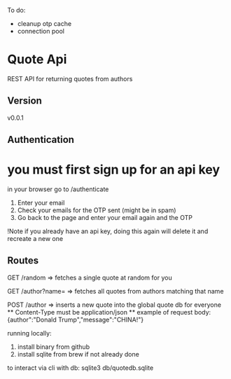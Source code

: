 To do:

- cleanup otp cache
- connection pool

# Quote Api

REST API for returning quotes from authors

## Version

v0.0.1

## Authentication

# you must first sign up for an api key

in your browser go to /authenticate

1. Enter your email
2. Check your emails for the OTP sent (might be in spam)
3. Go back to the page and enter your email again and the OTP

!Note if you already have an api key, doing this again will delete it and recreate a new one

## Routes

GET /random => fetches a single quote at random for you 

GET /author?name=<author name> => fetches all quotes from authors matching that name

POST /author => inserts a new quote into the global quote db for everyone
** Content-Type must be application/json
** example of request body: {author":"Donald Trump","message":"CHINA!"}


running locally:

1. install binary from github
2. install sqlite from brew if not already done

to interact via cli with db:
sqlite3 db/quotedb.sqlite
